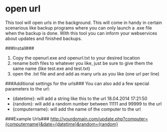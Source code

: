 open url
============

This tool will open urls in the background.
This will come in handy in certain scenarious like backup programs where you can only launch a .exe file when the backup is done. With this tool you can inform your webservices about updates and finished backups.

###Install###
1. Copy the openurl.exe and openurl.txt to your desired location
2. rename both files to whatever you like, just be sure to give them the same name (like test.exe and test.txt)
3. open the .txt file and and add as many urls as you like (one url per line)

###Additional settings for the urls###
You can also add a few special parameters to the url:

* {datetime}: will add a string like this to the url 18.04.2014 17:21:50
* {random}: will add a random number between 11111 and 99999 to the url
* {computername}: will add the name of the computer to the url

###Example Urls###
http://yourdomain.com/update.php?computer={computername}&date={datetime}&random={random}




